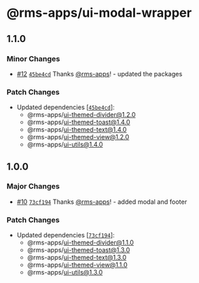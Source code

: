# @rms-apps/ui-modal-wrapper

## 1.1.0

### Minor Changes

- [#12](https://github.com/rms-apps/UI/pull/12)
  [`45be4cd`](https://github.com/rms-apps/UI/commit/45be4cdc8192c424e977bb67e302ba825e128d7b)
  Thanks [@rms-apps](https://github.com/rms-apps)! - updated the packages

### Patch Changes

- Updated dependencies
  [[`45be4cd`](https://github.com/rms-apps/UI/commit/45be4cdc8192c424e977bb67e302ba825e128d7b)]:
  - @rms-apps/ui-themed-divider@1.2.0
  - @rms-apps/ui-themed-toast@1.4.0
  - @rms-apps/ui-themed-text@1.4.0
  - @rms-apps/ui-themed-view@1.2.0
  - @rms-apps/ui-utils@1.4.0

## 1.0.0

### Major Changes

- [#10](https://github.com/rms-apps/UI/pull/10)
  [`73cf194`](https://github.com/rms-apps/UI/commit/73cf194d2e72d0e172ff8f5d7c1867ccbc0c526f)
  Thanks [@rms-apps](https://github.com/rms-apps)! - added modal and footer

### Patch Changes

- Updated dependencies
  [[`73cf194`](https://github.com/rms-apps/UI/commit/73cf194d2e72d0e172ff8f5d7c1867ccbc0c526f)]:
  - @rms-apps/ui-themed-divider@1.1.0
  - @rms-apps/ui-themed-toast@1.3.0
  - @rms-apps/ui-themed-text@1.3.0
  - @rms-apps/ui-themed-view@1.1.0
  - @rms-apps/ui-utils@1.3.0
